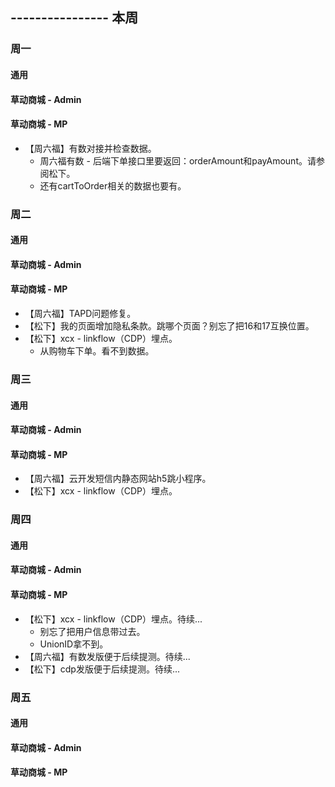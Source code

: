 ## ---------------- 本周

### 周一
#### 通用
#### 草动商城 - Admin
#### 草动商城 - MP
* 【周六福】有数对接并检查数据。
  - 周六福有数 - 后端下单接口里要返回：orderAmount和payAmount。请参阅松下。
  - 还有cartToOrder相关的数据也要有。

### 周二
#### 通用
#### 草动商城 - Admin
#### 草动商城 - MP
* 【周六福】TAPD问题修复。
* 【松下】我的页面增加隐私条款。跳哪个页面？别忘了把16和17互换位置。
* 【松下】xcx - linkflow（CDP）埋点。
  - 从购物车下单。看不到数据。

### 周三
#### 通用
#### 草动商城 - Admin
#### 草动商城 - MP
* 【周六福】云开发短信内静态网站h5跳小程序。
* 【松下】xcx - linkflow（CDP）埋点。

### 周四
#### 通用
#### 草动商城 - Admin
#### 草动商城 - MP
* 【松下】xcx - linkflow（CDP）埋点。待续...
  - 别忘了把用户信息带过去。
  - UnionID拿不到。
* 【周六福】有数发版便于后续提测。待续...
* 【松下】cdp发版便于后续提测。待续...

### 周五
#### 通用
#### 草动商城 - Admin
#### 草动商城 - MP
